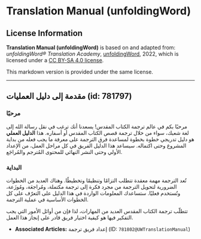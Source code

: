 # Translation Manual (unfoldingWord)

## License Information

**Translation Manual (unfoldingWord)** is based on and adapted from: _unfoldingWord® Translation Academy_, [unfoldingWord](https://unfoldingword.org/utw), 2022, which is licensed under a [CC BY-SA 4.0 license](https://creativecommons.org/licenses/by-sa/4.0/legalcode.en).

This markdown version is provided under the same license.



--------------------------------

## مقدمة إلى دليل العمليات (id: 781797)

### مرحبًا

مرحبًا بكم في عالم ترجمة الكتاب المقدس! يسعدنا أنك ترغب في نقل رسالة الله إلى لغة شعبك، سواء من خلال ترجمة قصص الكتاب المقدس أو أسفاره. هذا **الدليل العملي** هو دليل تدريجي خطوة بخطوة لمساعدة فرق الترجمة على معرفة ما يجب فعله من بداية المشروع وحتى اكتماله. سيساعد هذا الدليل الفريق في كل مراحل العمل، من الإعداد الأولي وحتى النشر النهائي للمحتوى المُترجم والمُراجَع.

### البداية

تُعد الترجمة مهمة معقدة تتطلب التزامًا وتنظيمًا وتخطيطًا. وهناك العديد من الخطوات الضرورية لتحويل الترجمة من مجرد فكرة إلى ترجمة مكتملة، ومُراجعَة، ومُوزَعة، وتُستخدم فعليًا. ستساعدك المعلومات الواردة في هذا الدليل على التعرّف على كل الخطوات الأساسية في عملية الترجمة.

تتطلّب ترجمة الكتاب المقدس العديد من المهارات، لذا فإن من أوائل الأمور التي يجب التفكير فيها هو كيفية اختيار فريق قادر على إنجاز هذا العمل.

* **Associated Articles:** إعداد فريق ترجمة (ID: `781802@UWTranslationManual`)

